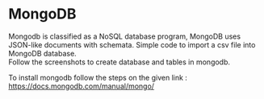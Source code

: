 # MongoDB 
Mongodb is classified as a NoSQL database program, MongoDB uses JSON-like documents with schemata.
Simple code to import a csv file into MongoDB database.  
Follow the screenshots to create database and tables in mongodb.

To install mongodb follow the steps on the given link : https://docs.mongodb.com/manual/mongo/
